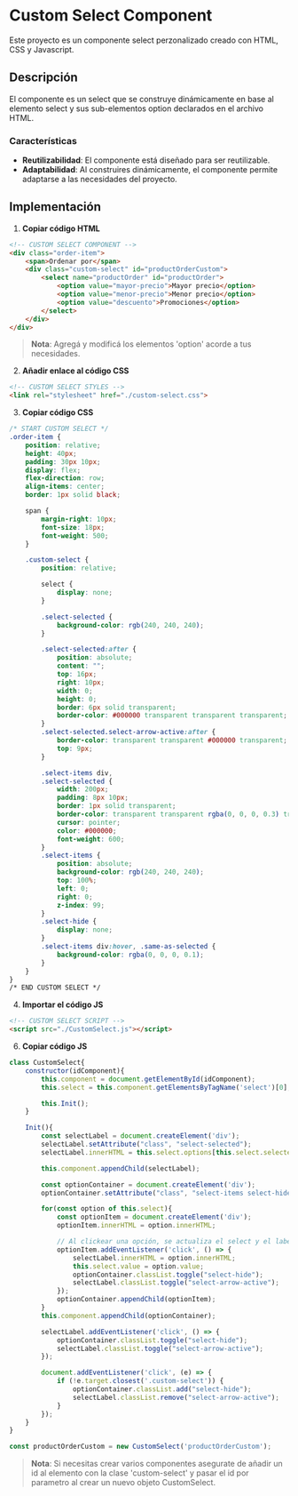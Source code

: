 # Custom Select Component
Este proyecto es un componente select perzonalizado creado con HTML, CSS y Javascript.

## Descripción

El componente es un select que se construye dinámicamente en base al elemento select y sus sub-elementos option declarados en el archivo HTML. 

### Características

- **Reutilizabilidad**: El componente está diseñado para ser reutilizable.
- **Adaptabilidad**: Al construires dinámicamente, el componente permite adaptarse a las necesidades del proyecto.

## Implementación
1. **Copiar código HTML**
```html
<!-- CUSTOM SELECT COMPONENT -->
<div class="order-item">
    <span>Ordenar por</span>
    <div class="custom-select" id="productOrderCustom">
        <select name="productOrder" id="productOrder">
            <option value="mayor-precio">Mayor precio</option>
            <option value="menor-precio">Menor precio</option>
            <option value="descuento">Promociones</option>
        </select>
    </div>
</div>
```
> **Nota**: Agregá y modificá los elementos 'option' acorde a tus necesidades.

2. **Añadir enlace al código CSS**
```html
<!-- CUSTOM SELECT STYLES -->
<link rel="stylesheet" href="./custom-select.css">
```
3. **Copiar código CSS**
```css
/* START CUSTOM SELECT */
.order-item {
    position: relative;
    height: 40px;
    padding: 30px 10px;
    display: flex;
    flex-direction: row;
    align-items: center;
    border: 1px solid black;

    span {
        margin-right: 10px;
        font-size: 18px;
        font-weight: 500;
    }

    .custom-select {
        position: relative;

        select {
            display: none;
        }

        .select-selected {
            background-color: rgb(240, 240, 240);
        }

        .select-selected:after {
            position: absolute;
            content: "";
            top: 16px;
            right: 10px;
            width: 0;
            height: 0;
            border: 6px solid transparent;
            border-color: #000000 transparent transparent transparent; /* arrow */
        }
        .select-selected.select-arrow-active:after {
            border-color: transparent transparent #000000 transparent; /* arrow */
            top: 9px;
        }

        .select-items div,
        .select-selected {
            width: 200px;
            padding: 8px 10px;
            border: 1px solid transparent;
            border-color: transparent transparent rgba(0, 0, 0, 0.3) transparent;
            cursor: pointer;
            color: #000000;
            font-weight: 600;
        }
        .select-items {
            position: absolute;
            background-color: rgb(240, 240, 240);
            top: 100%;
            left: 0;
            right: 0;
            z-index: 99;
        }
        .select-hide {
            display: none;
        }
        .select-items div:hover, .same-as-selected {
            background-color: rgba(0, 0, 0, 0.1);
        }
    }
}
/* END CUSTOM SELECT */
```
4. **Importar el código JS**
```html
<!-- CUSTOM SELECT SCRIPT -->
<script src="./CustomSelect.js"></script>
```
6. **Copiar código JS**
```javascript
class CustomSelect{
    constructor(idComponent){
        this.component = document.getElementById(idComponent);
        this.select = this.component.getElementsByTagName('select')[0];

        this.Init();
    }

    Init(){
        const selectLabel = document.createElement('div');
        selectLabel.setAttribute("class", "select-selected");
        selectLabel.innerHTML = this.select.options[this.select.selectedIndex].innerHTML;

        this.component.appendChild(selectLabel);

        const optionContainer = document.createElement('div');
        optionContainer.setAttribute("class", "select-items select-hide");

        for(const option of this.select){
            const optionItem = document.createElement('div');
            optionItem.innerHTML = option.innerHTML;

            // Al clickear una opción, se actualiza el select y el label
            optionItem.addEventListener('click', () => {
                selectLabel.innerHTML = option.innerHTML;
                this.select.value = option.value;
                optionContainer.classList.toggle("select-hide");
                selectLabel.classList.toggle("select-arrow-active");
            });
            optionContainer.appendChild(optionItem);
        }
        this.component.appendChild(optionContainer);

        selectLabel.addEventListener('click', () => {
            optionContainer.classList.toggle("select-hide");
            selectLabel.classList.toggle("select-arrow-active");
        });

        document.addEventListener('click', (e) => {
            if (!e.target.closest('.custom-select')) {
                optionContainer.classList.add("select-hide");
                selectLabel.classList.remove("select-arrow-active");
            }
        });
    }
}

const productOrderCustom = new CustomSelect('productOrderCustom');
```
> **Nota**: Si necesitas crear varios componentes asegurate de añadir un id al elemento con la clase 'custom-select' y pasar el id por parametro al crear un nuevo objeto CustomSelect.
